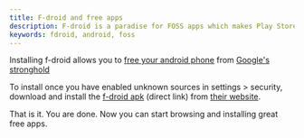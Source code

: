 ```yaml
---
title: F-droid and free apps
description: F-droid is a paradise for FOSS apps which makes Play Store an unnecessary evil on android
keywords: fdroid, android, foss
---
```

Installing f-droid allows you to [free your android phone](../free-android/) from [Google's stronghold](../quit-google/)

To install once you have enabled unknown sources in settings > security, download and install the [f-droid apk](https://f-droid.org/FDroid.apk) (direct link) from [their website](https://f-droid.org/).

That is it. You are done. Now you can start browsing and installing great free apps.
